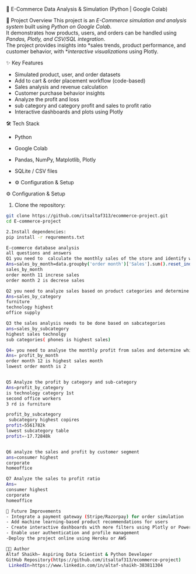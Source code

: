  🛒 E-Commerce Data Analysis & Simulation (Python | Google Colab)

📌 Project Overview
This project is an *E-Commerce simulation and analysis system* built using *Python on Google Colab*.  
It demonstrates how products, users, and orders can be handled using *Pandas, Plotly, and CSV/SQL integration*.  
The project provides insights into *sales trends, product performance, and customer behavior, with **interactive visualizations* using Plotly.

✨ Key Features
- Simulated product, user, and order datasets
- Add to cart & order placement workflow (code-based)
- Sales analysis and revenue calculation
- Customer purchase behavior insights
- Analyze the profit and loss
- sub category and category profit and sales to profit ratio
- Interactive dashboards and plots using Plotly

 🛠 Tech Stack
- Python 
- Google Colab 
- Pandas, NumPy, Matplotlib, Plotly  
- SQLite / CSV files

- ⚙ Configuration & Setup

⚙ Configuration & Setup

1. Clone the repository:
```bash
git clone https://github.com/itsaltaf313/ecommerce-project.git
cd E-commerce-project

2.Install dependencies:
pip install -r requrements.txt

E-commerce database analysis
all questions and answers
Q1 you need to  calculate the monthly sales of the store and identify which month had the highest sales and which month had the lowest sales
Ans=sales_by_month=data.groupby('order month')['Sales'].sum().reset_index()
sales_by_month
order month 11 increse sales
order month 2 is decrese sales

Q2 you need to analyze sales based on product categories and determine which category had the lowest sales and which category has highest sales
Ans=sales_by_category
furniture
technology highest
office supply

Q3 the sales analysis needs to be done based on sabcategories
ans=sales_by_subcategory
highest sales technolgy
sub categories( phones is highest sales)

Q4= you need to analyse the monthly profit from sales and determine which month had the highest profit
Ans= profit_by_month
order month 12 is highest sales month
lowest order month is 2


Q5 Analyze the profit by category and sub-category
Ans=profit_by_category
is technology category 1st
second office workers
3 rd is furniture

profit_by_subcategory
 subcategory highest copires
profit=5561782k
lowest subcategory table
profit=-17.72848k


Q6 analyze the sales and profit by customer segment
ans=consumer highest
corporate
homeoffice

Q7 Analyze the sales to profit ratio
Ans=
consumer highest
corporate
homeoffice

🔮 Future Improvements
- Integrate a payment gateway (Stripe/Razorpay) for order simulation
- Add machine learning-based product recommendations for users
- Create interactive dashboards with more filters using Plotly or Power BI
- Enable user authentication and profile management
-Deploy the project online using Heroku or AWS

👨‍💻 Author
Altaf Shaikh– Aspiring Data Scientist & Python Developer  
GitHub Repository(https://github.com/itsaltaf313/ecommerce-project) 
 LinkedIn=https://www.linkedin.com/in/altaf-shaikh-383811304



